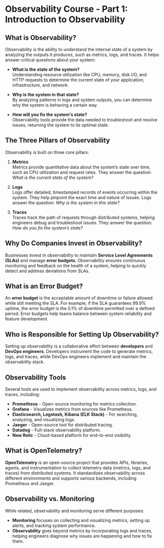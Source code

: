 # Observability Course - Part 1: Introduction to Observability

## What is Observability?

Observability is the ability to understand the internal state of a system by analyzing the outputs it produces, such as metrics, logs, and traces. It helps answer critical questions about your system:

- **What is the state of the system?**  
  Understanding resource utilization like CPU, memory, disk I/O, and HTTP requests to determine the current state of your application, infrastructure, and network.
  
- **Why is the system in that state?**  
  By analyzing patterns in logs and system outputs, you can determine why the system is behaving a certain way.
  
- **How will you fix the system's state?**  
  Observability tools provide the data needed to troubleshoot and resolve issues, returning the system to its optimal state.

## The Three Pillars of Observability

Observability is built on three core pillars:

1. **Metrics**  
   Metrics provide quantitative data about the system’s state over time, such as CPU utilization and request rates. They answer the question: *What is the current state of the system?*

2. **Logs**  
   Logs offer detailed, timestamped records of events occurring within the system. They help pinpoint the exact time and nature of issues. Logs answer the question: *Why is the system in this state?*

3. **Traces**  
   Traces track the path of requests through distributed systems, helping engineers debug and troubleshoot issues. They answer the question: *How do you fix the system’s state?*

## Why Do Companies Invest in Observability?

Businesses invest in observability to maintain **Service Level Agreements (SLAs)** and manage **error budgets**. Observability ensures continuous monitoring and feedback on the health of a system, helping to quickly detect and address deviations from SLAs.

## What is an Error Budget?

An **error budget** is the acceptable amount of downtime or failure allowed while still meeting the SLA. For example, if the SLA guarantees 99.9% uptime, the error budget is the 0.1% of downtime permitted over a defined period. Error budgets help teams balance between system reliability and feature development.

## Who is Responsible for Setting Up Observability?

Setting up observability is a collaborative effort between **developers** and **DevOps engineers**. Developers instrument the code to generate metrics, logs, and traces, while DevOps engineers implement and maintain the observability stack.

## Observability Tools

Several tools are used to implement observability across metrics, logs, and traces, including:

- **Prometheus** - Open-source monitoring for metrics collection.
- **Grafana** - Visualizes metrics from sources like Prometheus.
- **Elasticsearch, Logstash, Kibana (ELK Stack)** - For searching, analyzing, and visualizing logs.
- **Jaeger** - Open-source tool for distributed tracing.
- **Datadog** - Full-stack observability platform.
- **New Relic** - Cloud-based platform for end-to-end visibility.

## What is OpenTelemetry?

**OpenTelemetry** is an open-source project that provides APIs, libraries, agents, and instrumentation to collect telemetry data (metrics, logs, and traces) from distributed systems. It standardizes observability across different environments and supports various backends, including Prometheus and Jaeger.

## Observability vs. Monitoring

While related, observability and monitoring serve different purposes:

- **Monitoring** focuses on collecting and visualizing metrics, setting up alerts, and tracking system performance.
- **Observability** goes beyond metrics by incorporating logs and traces, helping engineers diagnose why issues are happening and how to fix them.

